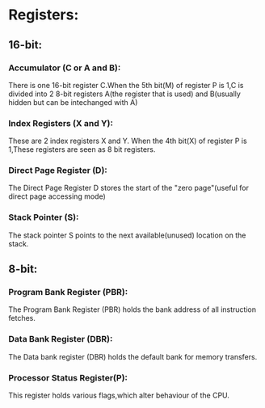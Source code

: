 # Registers:

## 16-bit:

### Accumulator (C or A and B):
There is one 16-bit register C.When the 5th bit(M) of register P is 1,C is divided into 2 8-bit registers A(the register that is used) and B(usually hidden but can be intechanged with A)

### Index Registers (X and Y):
These are 2 index registers X and Y. When the 4th bit(X) of register P is 1,These registers are seen as 8 bit registers.

### Direct Page Register (D):
The Direct Page Register D stores the start of the "zero page"(useful for direct page accessing mode)

### Stack Pointer (S):
The stack pointer S points to the next available(unused) location on the stack. 

## 8-bit:

### Program Bank Register (PBR):
The Program Bank Register (PBR) holds the bank address of all instruction fetches.

### Data Bank Register (DBR):
The Data bank register (DBR) holds the default bank for memory transfers. 

### Processor Status Register(P):
This register holds various flags,which alter behaviour of the CPU.





